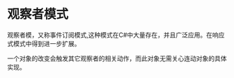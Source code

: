 # 观察者模式

观察者模，又称事件订阅模式,这种模式在C#中大量存在，并且广泛应用。在响应式模式中得到进一步扩展。


一个对象的改变会触发其它观察者的相关动作，而此对象无需关心连动对象的具体实现。
